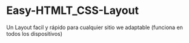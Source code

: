 # Easy-HTMLT_CSS-Layout
Un Layout facil y rápido para cualquier sitio we adaptable (funciona en todos los dispositivos)
